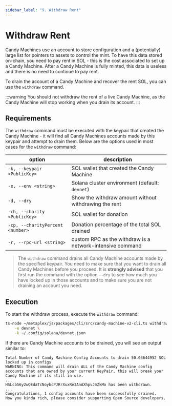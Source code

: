 ```yaml
---
sidebar_label: "9. Withdraw Rent"
---
```

# Withdraw Rent

Candy Machines use an account to store configuration and a (potentially) large list for pointers to assets to control the mint. To have this data stored on-chain, you need to pay rent in SOL - this is the cost associated to set up a Candy Machine. After a Candy Machine is fully minted, this data is useless and there is no need to continue to pay rent.

To drain the account of a Candy Machine and recover the rent SOL, you can use the `withdraw` command.

:::warning
You should not withdraw the rent of a live Candy Machine, as the Candy Machine will stop working when you drain its account.
:::

## Requirements

The `withdraw` command must be executed with the keypair that created the Candy Machine - it will find all Candy Machines accounts made by this keypair and attempt to drain them. Below are the options used in most cases for the `withdraw` command:

| option                           | description                                               |
| -------------------------------- | --------------------------------------------------------- |
| `-k, --keypair <PublicKey>`      |  SOL wallet that created the Candy Machine                |
| `-e, --env <string>`             | Solana cluster environment (default: `devnet`)            |
| `-d, --dry`                      | Show the withdraw amount without withdrawing the rent     |
| `-ch, --charity <PublicKey>`     | SOL wallet for donation                                   |
| `-cp, --charityPercent <number>` | Donation percentage of the total SOL drained              |
| `-r, --rpc-url <string>`         | custom RPC as the withdraw is a network-intensive command |


> The `withdraw` command drains all Candy Machine accounts made by the specified keypair. You need to make sure that you want to drain all Candy Machines before you proceed. It is **strongly advised** that you first run the command with the option `--dry` to see how much you have locked up in those accounts and to make sure you are not draining an account you need. 

## Execution

To start the withdraw process, execute the `withdraw` command:

```bash
ts-node ~/metaplex/js/packages/cli/src/candy-machine-v2-cli.ts withdraw \
    -e devnet \
    -k ~/.config/solana/devnet.json
```
If there are Candy Machine accounts to be drained, you will see an output similar to:

```
Total Number of Candy Machine Config Accounts to drain 50.03644952 SOL locked up in configs
WARNING: This command will drain ALL of the Candy Machine config accounts that are owned by your current KeyPair, this will break your Candy Machine if its still in use.
...
HSLcb56y2wQEdaTcNoybcPJRrXuxRe3AnAXhpvJmZkMo has been withdrawn. 
...
Congratulations, 1 config accounts have been successfully drained.
Now you kinda rich, please consider supporting Open Source developers.
```